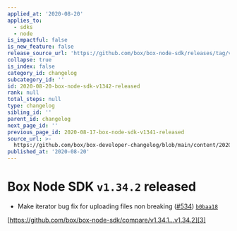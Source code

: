 ```yaml
---
applied_at: '2020-08-20'
applies_to:
  - sdks
  - node
is_impactful: false
is_new_feature: false
release_source_url: 'https://github.com/box/box-node-sdk/releases/tag/v1.34.2'
collapse: true
is_index: false
category_id: changelog
subcategory_id: ''
id: 2020-08-20-box-node-sdk-v1342-released
rank: null
total_steps: null
type: changelog
sibling_id: ''
parent_id: changelog
next_page_id: ''
previous_page_id: 2020-08-17-box-node-sdk-v1341-released
source_url: >-
  https://github.com/box/box-developer-changelog/blob/main/content/2020/08-20-box-node-sdk-v1342-released.md
published_at: '2020-08-20'
---
```

# Box Node SDK `v1.34.2` released

* Make iterator bug fix for uploading files non breaking ([#534][1]) [`b0baa18`][2]

[https://github.com/box/box-node-sdk/compare/v1.34.1...v1.34.2][3]

[1]: https://github.com/box/box-node-sdk/issues/534

[2]: https://github.com/box/box-node-sdk/commit/b0baa18ef6d9dab99fd1db5b898d2cce46e5521d

[3]: https://github.com/box/box-node-sdk/compare/v1.34.1...v1.34.2
